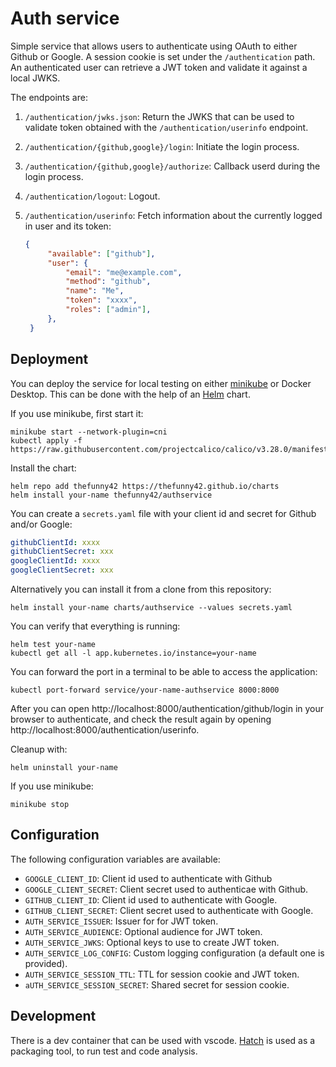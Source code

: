 # Auth service

Simple service that allows users to authenticate using OAuth to either Github
or Google. A session cookie is set under the ``/authentication`` path.
An authenticated user can retrieve a JWT token and validate it against
a local JWKS.

The endpoints are:

1. ``/authentication/jwks.json``: Return the JWKS that can be used to
   validate token obtained with the ``/authentication/userinfo`` endpoint.

2. ``/authentication/{github,google}/login``: Initiate the login process.

3. ``/authentication/{github,google}/authorize``: Callback userd during the
   login process.

4. ``/authentication/logout``: Logout.

5. ``/authentication/userinfo``: Fetch information about the currently logged
   in user and its token:

   ```json
   {
        "available": ["github"],
        "user": {
            "email": "me@example.com",
            "method": "github",
            "name": "Me",
            "token": "xxxx",
            "roles": ["admin"],
        },
    }
    ```

## Deployment

You can deploy the service for local testing on either
[minikube](https://minikube.sigs.k8s.io/docs/) or  Docker Desktop. This can be
done with the help of an [Helm](https://helm.sh/) chart.

If you use minikube, first start it:

```shell
minikube start --network-plugin=cni
kubectl apply -f https://raw.githubusercontent.com/projectcalico/calico/v3.28.0/manifests/calico.yaml
```

Install the chart:

```shell
helm repo add thefunny42 https://thefunny42.github.io/charts
helm install your-name thefunny42/authservice
```

You can create a ``secrets.yaml`` file with your client id and secret for Github
and/or Google:

```yaml
githubClientId: xxxx
githubClientSecret: xxx
googleClientId: xxxx
googleClientSecret: xxx
```

Alternatively you can install it from a clone from this repository:

```shell
helm install your-name charts/authservice --values secrets.yaml
```

You can verify that everything is running:

```shell
helm test your-name
kubectl get all -l app.kubernetes.io/instance=your-name
```

You can forward the port in a terminal to be able to access the application:

```shell
kubectl port-forward service/your-name-authservice 8000:8000
```

After you can open http://localhost:8000/authentication/github/login in
your browser to authenticate, and check the result again by opening
http://localhost:8000/authentication/userinfo.

Cleanup with:

```shell
helm uninstall your-name
```

If you use minikube:

```shell
minikube stop
```

## Configuration

The following configuration variables are available:


- `GOOGLE_CLIENT_ID`: Client id used to authenticate with Github
- `GOOGLE_CLIENT_SECRET`: Client secret used to authenticae with Github.
- `GITHUB_CLIENT_ID`: Client id used to authenticate with Google.
- `GITHUB_CLIENT_SECRET`: Client secret used to authenticate with Google.
- `AUTH_SERVICE_ISSUER`: Issuer for for JWT token.
- `AUTH_SERVICE_AUDIENCE`: Optional audience for JWT token.
- `AUTH_SERVICE_JWKS`: Optional keys to use to create JWT token.
- `AUTH_SERVICE_LOG_CONFIG`: Custom logging configuration (a default one is provided).
- `AUTH_SERVICE_SESSION_TTL`: TTL for session cookie and JWT token.
- `aUTH_SERVICE_SESSION_SECRET`: Shared secret for session cookie.


## Development

There is a dev container that can be used with vscode.
[Hatch](https://hatch.pypa.io/latest/) is used as a packaging tool, to run
test and code analysis.
